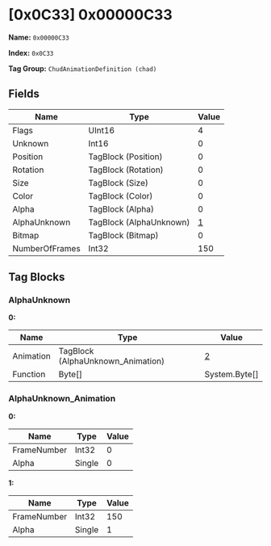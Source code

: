 # [0x0C33] 0x00000C33

**Name:** ```0x00000C33```

**Index:** ```0x0C33```

**Tag Group:** ```ChudAnimationDefinition (chad)```

## Fields

Name	| Type	| Value
---	|---	|---	|
Flags	|UInt16	|4
Unknown	|Int16	|0
Position	|TagBlock (Position)	|0
Rotation	|TagBlock (Rotation)	|0
Size	|TagBlock (Size)	|0
Color	|TagBlock (Color)	|0
Alpha	|TagBlock (Alpha)	|0
AlphaUnknown	|TagBlock (AlphaUnknown)	|[1](#alphaunknown)
Bitmap	|TagBlock (Bitmap)	|0
NumberOfFrames	|Int32	|150


## Tag Blocks

### AlphaUnknown

**0:**

Name	| Type	| Value
---	|---	|---	|
Animation	|TagBlock (AlphaUnknown_Animation)	|[2](#alphaunknown_animation)
Function	|Byte[]	|System.Byte[]


### AlphaUnknown_Animation

**0:**

Name	| Type	| Value
---	|---	|---	|
FrameNumber	|Int32	|0
Alpha	|Single	|0


**1:**

Name	| Type	| Value
---	|---	|---	|
FrameNumber	|Int32	|150
Alpha	|Single	|1


